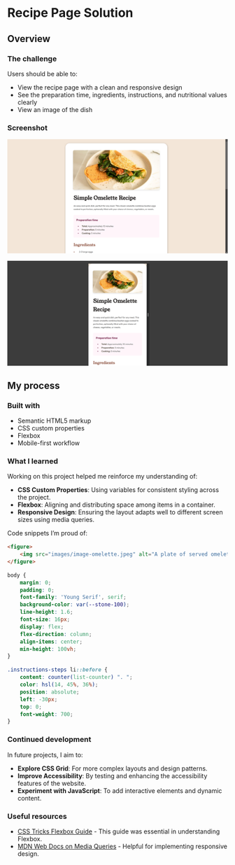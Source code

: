 # Recipe Page Solution

## Overview

### The challenge

Users should be able to:

- View the recipe page with a clean and responsive design
- See the preparation time, ingredients, instructions, and nutritional values clearly
- View an image of the dish

### Screenshot

![Desktop Preview](images/Desktop-Preview.png)

![Mobile Preview](images/Mobile-Preview.png)


## My process

### Built with

- Semantic HTML5 markup
- CSS custom properties
- Flexbox
- Mobile-first workflow

### What I learned

Working on this project helped me reinforce my understanding of:

- **CSS Custom Properties**: Using variables for consistent styling across the project.
- **Flexbox**: Aligning and distributing space among items in a container.
- **Responsive Design**: Ensuring the layout adapts well to different screen sizes using media queries.

Code snippets I’m proud of:

```html
<figure>
    <img src="images/image-omelette.jpeg" alt="A plate of served omelette with a golden-brown crust" role="img" aria-label="Served omelette">
</figure>
```

```css
body {
    margin: 0;
    padding: 0;
    font-family: 'Young Serif', serif; 
    background-color: var(--stone-100);
    line-height: 1.6;
    font-size: 16px;
    display: flex;
    flex-direction: column; 
    align-items: center;
    min-height: 100vh;
}
```

```css
.instructions-steps li::before {
    content: counter(list-counter) ". ";
    color: hsl(14, 45%, 36%);
    position: absolute;
    left: -30px;
    top: 0;
    font-weight: 700;
}
```

### Continued development

In future projects, I aim to:

- **Explore CSS Grid**: For more complex layouts and design patterns.
- **Improve Accessibility**: By testing and enhancing the accessibility features of the website.
- **Experiment with JavaScript**: To add interactive elements and dynamic content.

### Useful resources

- [CSS Tricks Flexbox Guide](https://css-tricks.com/snippets/css/a-guide-to-flexbox/) - This guide was essential in understanding Flexbox.
- [MDN Web Docs on Media Queries](https://developer.mozilla.org/en-US/docs/Web/CSS/Media_Queries/Using_media_queries) - Helpful for implementing responsive design.
